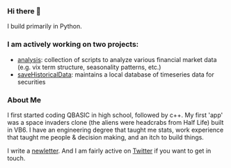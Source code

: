 ### Hi there 👋

I build primarily in Python. 

### I am actively working on two projects: 
- [analysis](https://github.com/doomed51/analysis): collection of scripts to analyze various financial market data (e.g. vix term structure, seasonality patterns, etc.)
- [saveHistoricalData](https://github.com/doomed51/saveHistoricalData): maintains a local database of timeseries data for securities

### About Me
I first started coding QBASIC in high school, followed by c++. My first 'app' was a space invaders clone (the aliens were headcrabs from Half Life) built in VB6. I have an engineering degree that taught me stats, work experience that taught me people & decision making, and an itch to build things.

I write a [newletter](https://crossedwires.substack.com/). And I am fairly active on [Twitter](https://twitter.com/inSenCite) if you want to get in touch. 

<!--
**doomed51/doomed51** is a ✨ _special_ ✨ repository because its `README.md` (this file) appears on your GitHub profile.

Here are some ideas to get you started:

- 🔭 I’m currently working on ...
- 🌱 I’m currently learning ...
- 👯 I’m looking to collaborate on ...
- 🤔 I’m looking for help with ...
- 💬 Ask me about ...
- 📫 How to reach me: ...
- 😄 Pronouns: ...
- ⚡ Fun fact: ...
-->
